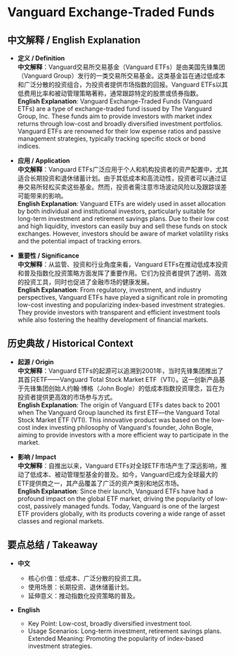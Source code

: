 # Vanguard Exchange-Traded Funds

## 中文解释 / English Explanation

* **定义 / Definition**  
  **中文解释**：Vanguard交易所交易基金（Vanguard ETFs）是由美国先锋集团（Vanguard Group）发行的一类交易所交易基金。这类基金旨在通过低成本和广泛分散的投资组合，为投资者提供市场指数的回报。Vanguard ETFs以其低费用比率和被动管理策略著称，通常跟踪特定的股票或债券指数。  
  **English Explanation**: Vanguard Exchange-Traded Funds (Vanguard ETFs) are a type of exchange-traded fund issued by The Vanguard Group, Inc. These funds aim to provide investors with market index returns through low-cost and broadly diversified investment portfolios. Vanguard ETFs are renowned for their low expense ratios and passive management strategies, typically tracking specific stock or bond indices.

* **应用 / Application**  
  **中文解释**：Vanguard ETFs广泛应用于个人和机构投资者的资产配置中，尤其适合长期投资和退休储蓄计划。由于其低成本和高流动性，投资者可以通过证券交易所轻松买卖这些基金。然而，投资者需注意市场波动风险以及跟踪误差可能带来的影响。  
  **English Explanation**: Vanguard ETFs are widely used in asset allocation by both individual and institutional investors, particularly suitable for long-term investment and retirement savings plans. Due to their low cost and high liquidity, investors can easily buy and sell these funds on stock exchanges. However, investors should be aware of market volatility risks and the potential impact of tracking errors.

* **重要性 / Significance**  
  **中文解释**：从监管、投资和行业角度来看，Vanguard ETFs在推动低成本投资和普及指数化投资策略方面发挥了重要作用。它们为投资者提供了透明、高效的投资工具，同时也促进了金融市场的健康发展。  
  **English Explanation**: From regulatory, investment, and industry perspectives, Vanguard ETFs have played a significant role in promoting low-cost investing and popularizing index-based investment strategies. They provide investors with transparent and efficient investment tools while also fostering the healthy development of financial markets.

## 历史典故 / Historical Context

* **起源 / Origin**  
  **中文解释**：Vanguard ETFs的起源可以追溯到2001年，当时先锋集团推出了其首只ETF——Vanguard Total Stock Market ETF（VTI）。这一创新产品基于先锋集团创始人约翰·博格（John Bogle）的低成本指数投资理念，旨在为投资者提供更高效的市场参与方式。  
  **English Explanation**: The origin of Vanguard ETFs dates back to 2001 when The Vanguard Group launched its first ETF—the Vanguard Total Stock Market ETF (VTI). This innovative product was based on the low-cost index investing philosophy of Vanguard's founder, John Bogle, aiming to provide investors with a more efficient way to participate in the market.

* **影响 / Impact**  
  **中文解释**：自推出以来，Vanguard ETFs对全球ETF市场产生了深远影响，推动了低成本、被动管理型基金的普及。如今，Vanguard已成为全球最大的ETF提供商之一，其产品覆盖了广泛的资产类别和地区市场。  
  **English Explanation**: Since their launch, Vanguard ETFs have had a profound impact on the global ETF market, driving the popularity of low-cost, passively managed funds. Today, Vanguard is one of the largest ETF providers globally, with its products covering a wide range of asset classes and regional markets.

## 要点总结 / Takeaway

* **中文**  
  - 核心价值：低成本、广泛分散的投资工具。
  - 使用场景：长期投资、退休储蓄计划。
  - 延伸意义：推动指数化投资策略的普及。

* **English**  
  - Key Point: Low-cost, broadly diversified investment tool.
  - Usage Scenarios: Long-term investment, retirement savings plans.
   Extended Meaning: Promoting the popularity of index-based investment strategies.